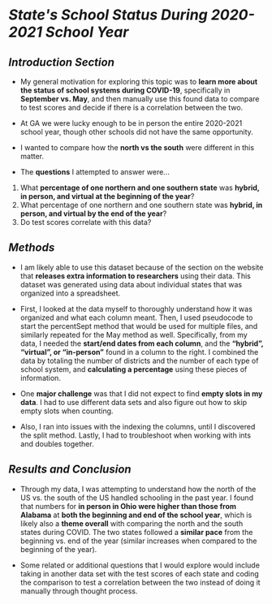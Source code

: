 # **_State's School Status During 2020-2021 School Year_**

## *Introduction Section*

* My general motivation for exploring this topic was to **learn more about the status of school systems during COVID-19**, specifically in **September vs. May**, and then manually use this found data to compare to test scores and decide if there is a correlation between the two.
* At GA we were lucky enough to be in person the entire 2020-2021 school year, though other schools did not have the same opportunity.
* I wanted to compare how the **north vs the south** were different in this matter.

* The **questions** I attempted to answer were...
1. What **percentage of one northern and one southern state** was **hybrid, in person, and virtual at the beginning of the year**?
2. What percentage of one northern and one southern state was **hybrid, in person, and virtual by the end of the year**?
3. Do test scores correlate with this data?


## *Methods*

* I am likely able to use this dataset because of the section on the website that **releases extra information to researchers** using their data. This dataset was generated using data about individual states that was organized into a spreadsheet.

* First, I looked at the data myself to thoroughly understand how it was organized and what each column meant. Then, I used pseudocode to start the percentSept method that would be used for multiple files, and similarly repeated for the May method as well. Specifically, from my data, I needed the **start/end dates from each column**, and the **“hybrid”, “virtual”, or “in-person”** found in a column to the right. I combined the data by totaling the number of districts and the number of each type of school system, and **calculating a percentage** using these pieces of information.

* One **major challenge** was that I did not expect to find **empty slots in my data**. I had to use different data sets and also figure out how to skip empty slots when counting.

* Also, I ran into issues with the indexing the columns, until I discovered the split method. Lastly, I had to troubleshoot when working with ints and doubles together.


## *Results and Conclusion*

* Through my data, I was attempting to understand how the north of the US vs. the south of the US handled schooling in the past year. I found that numbers for **in person in Ohio were higher than those from Alabama** at **both the beginning and end of the school year**, which is likely also a **theme overall** with comparing the north and the south states during COVID. The two states followed a **similar pace** from the beginning vs. end of the year (similar increases when compared to the beginning of the year).

* Some related or additional questions that I would explore would include taking in another data set with the test scores of each state and coding the comparison to test a correlation between the two instead of doing it manually through thought process.
